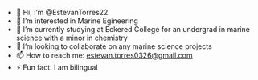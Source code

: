 - 👋 Hi, I’m @EstevanTorres22
- 👀 I’m interested in Marine Egineering 
- 🌱 I’m currently studying at Eckered College for an undergrad in marine science with a minor in chemistry
- 💞️ I’m looking to collaborate on any marine science projects 
- 📫 How to reach me: estevan.torres0326@gmail.com
- ⚡ Fun fact: I am bilingual 

<!---
EstevanTorres22/EstevanTorres22 is a ✨ special ✨ repository because its `README.md` (this file) appears on your GitHub profile.
You can click the Preview link to take a look at your changes.
--->
